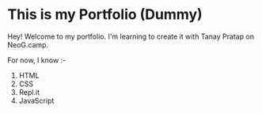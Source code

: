# This is my Portfolio (Dummy)

Hey! Welcome to my portfolio. I'm learning to create it with Tanay Pratap on NeoG.camp.

For now, I know :-

1. HTML
1. CSS
1. Repl.it
1. JavaScript
